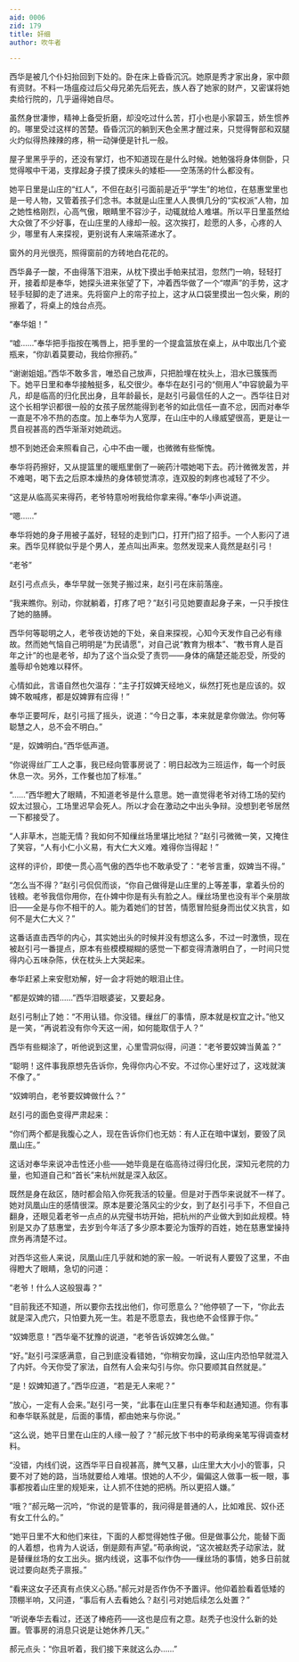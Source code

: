 ```yaml
---
aid: 0006
zid: 179
title: 奸细
author: 吹牛者

---
```




  西华是被几个仆妇抬回到下处的。卧在床上昏昏沉沉。她原是秀才家出身，家中颇有资财。不料一场瘟疫过后父母兄弟先后死去，族人吞了她家的财产，又密谋将她卖给行院的，几乎逼得她自尽。

  虽然身世凄惨，精神上备受折磨，却没吃过什么苦，打小也是小家碧玉，娇生惯养的。哪里受过这样的苦楚。昏昏沉沉的躺到天色全黑才醒过来，只觉得臀部和双腿火灼似得热辣辣的疼，稍一动弹便是针扎一般。

  屋子里黑乎乎的，还没有掌灯，也不知道现在是什么时候。她勉强将身体侧卧，只觉得喉中干渴，支撑起身子摸了摸床头的矮柜——空荡荡的什么都没有。

  她平日里是山庄的“红人”，不但在赵引弓面前是近乎“学生”的地位，在慈惠堂里也是一号人物，又管着孩子们念书。本就是山庄里人人畏惧几分的“实权派”人物，加之她性格刚烈，心高气傲，眼睛里不容沙子，动辄就给人难堪。所以平日里虽然给大众做了不少好事，在山庄里的人缘却一般。这次挨打，趁愿的人多，心疼的人少，哪里有人来探视，更别说有人来端茶递水了。

  窗外的月光很亮，照得窗前的方砖地白花花的。

  西华鼻子一酸，不由得落下泪来，从枕下摸出手帕来拭泪，忽然门一响，轻轻打开，接着却是奉华，她探头进来张望了下，冲着西华做了一个“噤声”的手势，这才轻手轻脚的走了进来。先将窗户上的帘子拉上，这才从口袋里摸出一包火柴，刷的擦着了，将桌上的烛台点亮。

  “奉华姐！”

  “嘘……”奉华把手指按在嘴唇上，把手里的一个提盒篮放在桌上，从中取出几个瓷瓶来，“你趴着莫要动，我给你擦药。”

  “谢谢姐姐。”西华不敢多言，唯恐自己放声，只把脸埋在枕头上，泪水已簇簇而下。她平日里和奉华接触挺多，私交很少。奉华在赵引弓的“侧用人”中容貌最为平凡，却是临高的归化民出身，且年龄最长，是赵引弓最信任的人之一。西华往日对这个长相学识都很一般的女孩子居然能得到老爷的如此信任一直不忿，因而对奉华一直是不冷不热的态度。加上奉华为人宽厚，在山庄中的人缘威望很高，更是让一贯自视甚高的西华渐渐对她疏远。

  想不到她还会来照看自己，心中不由一暖，也微微有些惭愧。

  奉华将药擦好，又从提篮里的暖瓶里倒了一碗药汁喂她喝下去。药汁微微发苦，并不难喝，喝下去之后原本燥热的身体顿觉清凉，连双股的刺疼也减轻了不少。

  “这是从临高买来得药，老爷特意吩咐我给你拿来得。”奉华小声说道。

  “嗯……”

  奉华将她的身子用被子盖好，轻轻的走到门口，打开门招了招手。一个人影闪了进来。西华见样貌似乎是个男人，差点叫出声来。忽然发现来人竟然是赵引弓！

  “老爷”

  赵引弓点点头，奉华早就一张凳子搬过来，赵引弓在床前落座。

  “我来瞧你。别动，你就躺着，打疼了吧？”赵引弓见她要直起身子来，一只手按住了她的胳膊。

  西华何等聪明之人，老爷夜访她的下处，亲自来探视，心知今天发作自己必有缘故。然而她气恼自己明明是“为民请愿”，对自己说“教育为根本”、“教书育人是百年之计”的也是老爷，却为了这个当众受了责罚——身体的痛楚还能忍受，所受的羞辱却令她难以释怀。

  心情如此，言语自然也欠温存：“主子打奴婢天经地义，纵然打死也是应该的。奴婢不敢喊疼，都是奴婢罪有应得！”

  奉华正要呵斥，赵引弓摇了摇头，说道：“今日之事，本来就是拿你做法。你何等聪慧之人，总不会不明白。”

  “是，奴婢明白。”西华低声道。

  “你说得丝厂工人之事，我已经向管事房说了：明日起改为三班运作，每一个时辰休息一次。另外，工作餐也加了标准。”

  “……”西华瞪大了眼睛，不知道老爷是什么意思。她一直觉得老爷对待工场的契约奴太过狠心，工场里迟早会死人。所以才会在激动之中出头争辩。没想到老爷居然一下都接受了。

  “人非草木，岂能无情？我如何不知缫丝场里堪比地狱？”赵引弓微微一笑，又掩住了笑容，“人有小仁小义易，有大仁大义难。难得你当得起！”

  这样的评价，即使一贯心高气傲的西华也不敢承受了：“老爷言重，奴婢当不得。”

  “怎么当不得？”赵引弓侃侃而谈，“你自己做得是山庄里的上等差事，拿着头份的钱粮。老爷我信你用你，在仆婢中你是有头有脸之人。缫丝场里也没有半个亲朋故旧——全是与你不相干的人。能为着她们的甘苦，情愿冒险挺身而出仗义执言，如何不是大仁大义？”

  这番话直击西华的内心，其实她出头的时候并没有想这么多，不过一时激愤，现在被赵引弓一番提点，原本有些模模糊糊的感觉一下都变得清澈明白了，一时间只觉得内心五味杂陈，伏在枕头上大哭起来。

  奉华赶紧上来安慰劝解，好一会才将她的眼泪止住。

  “都是奴婢的错……”西华泪眼婆娑，又要起身。

  赵引弓制止了她：“不用认错。你没错。缫丝厂的事情，原本就是权宜之计。”他又是一笑，“再说若没有你今天这一闹，如何能取信于人？”

  西华有些糊涂了，听他说到这里，心里雪洞似得，问道：“老爷要奴婢当黄盖？”

  “聪明！这件事我原想先告诉你，免得你内心不安。不过你心里好过了，这戏就演不像了。”

  “奴婢明白，老爷要奴婢做什么？”

  赵引弓的面色变得严肃起来：

  “你们两个都是我腹心之人，现在告诉你们也无妨：有人正在暗中谋划，要毁了凤凰山庄。”

  这话对奉华来说冲击性还小些——她毕竟是在临高待过得归化民，深知元老院的力量，也知道自己和“首长”来杭州就是深入敌区。

  既然是身在敌区，随时都会陷入你死我活的较量。但是对于西华来说就不一样了。她对凤凰山庄的感情很深。原本是要沦落风尘的少女，到了赵引弓手下，不但自己翻身，还眼见着老爷一点点的从完璧书坊开始，把杭州的产业做大到如此规模。特别是又办了慈惠堂，去岁到今年活了多少原本要沦为饿殍的百姓，她在慈惠堂操持庶务再清楚不过。

  对西华这些人来说，凤凰山庄几乎就和她的家一般。一听说有人要毁了这里，不由得瞪大了眼睛，急切的问道：

  “老爷！什么人这般狠毒？”

  “目前我还不知道，所以要你去找出他们，你可愿意么？”他停顿了一下，“你此去就是深入虎穴，只怕要九死一生。若是不愿意去，我也绝不会怪罪于你。”

  “奴婢愿意！”西华毫不犹豫的说道，“老爷告诉奴婢怎么做。”

  “好。”赵引弓深感满意，自己到底没看错她，“你稍安勿躁，这山庄内恐怕早就混入了内奸。今天你受了家法，自然有人会来勾引与你。你只要顺其自然就是。”

  “是！奴婢知道了。”西华应道，“若是无人来呢？”

  “放心，一定有人会来。”赵引弓一笑，“此事在山庄里只有奉华和赵通知道。你有事和奉华联系就是，后面的事情，都由她来与你说。”

  “这么说，她平日里在山庄的人缘一般了？”郝元放下书中的苟承绚亲笔写得调查材料。

  “没错，内线们说，这西华平日自视甚高，脾气又暴，山庄里大大小小的管事，只要不对了她的路，当场就要给人难堪。恨她的人不少，偏偏这人做事一板一眼，事事都按着山庄里的规矩来，让人抓不住她的把柄。所以更招人嫌。”

  “哦？”郝元略一沉吟，“你说的是管事的，我问得是普通的人，比如难民、奴仆还有女工什么的。”

  “她平日里不大和他们来往，下面的人都觉得她性子傲。但是做事公允，能替下面的人着想，也肯为人说话，倒是颇有声望。”苟承绚说，“这次被赵秃子动家法，就是替缫丝场的女工出头。据内线说，这事不似作伪——缫丝场的事情，她多日前就说过要向赵秃子禀报。”

  “看来这女子还真有点侠义心肠。”郝元对是否作伪不予置评。他仰着脸看着低矮的顶棚半响，又问道，“事后有人去看她么？赵引弓对她后续怎么处置？”

  “听说奉华去看过，还送了棒疮药――这也是应有之意。赵秃子也没什么新的处置。管事房的消息只说是让她休养几天。”

  郝元点头：“你且听着，我们接下来就这么办……”



